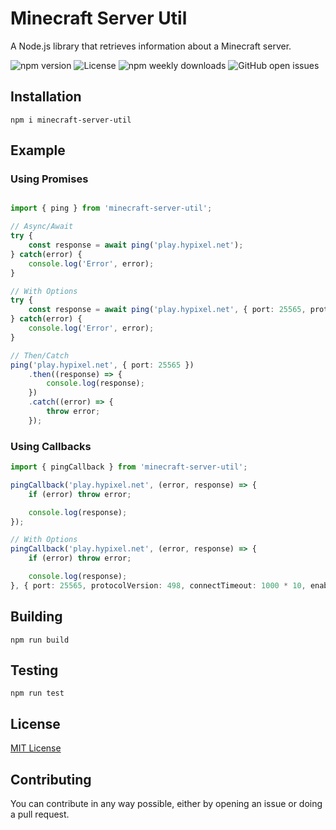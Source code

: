 # Minecraft Server Util
A Node.js library that retrieves information about a Minecraft server.

![npm version](https://img.shields.io/npm/v/minecraft-server-util?label=version)
![License](https://img.shields.io/npm/l/minecraft-server-util)
![npm weekly downloads](https://img.shields.io/npm/dw/minecraft-server-util)
![GitHub open issues](https://img.shields.io/github/issues-raw/PassTheMayo/Minecraft-Ping)

## Installation
`npm i minecraft-server-util`

## Example

### Using Promises
```ts

import { ping } from 'minecraft-server-util';

// Async/Await
try {
    const response = await ping('play.hypixel.net');
} catch(error) {
    console.log('Error', error);
}

// With Options
try {
    const response = await ping('play.hypixel.net', { port: 25565, protocolVersion: 498, connectTimeout: 1000 * 10, enableSRV: true });
} catch(error) {
    console.log('Error', error);
}

// Then/Catch
ping('play.hypixel.net', { port: 25565 })
    .then((response) => {
        console.log(response);
    })
    .catch((error) => {
        throw error;
    });

```

### Using Callbacks
```ts
import { pingCallback } from 'minecraft-server-util';

pingCallback('play.hypixel.net', (error, response) => {
    if (error) throw error;

    console.log(response);
});

// With Options
pingCallback('play.hypixel.net', (error, response) => {
    if (error) throw error;

    console.log(response);
}, { port: 25565, protocolVersion: 498, connectTimeout: 1000 * 10, enableSRV: true });

```

## Building

```
npm run build
```

## Testing

```
npm run test
```

## License
[MIT License](https://github.com/PassTheMayo/Minecraft-Ping/blob/master/LICENSE)

## Contributing
You can contribute in any way possible, either by opening an issue or doing a pull request.